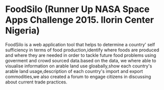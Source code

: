 # FoodSilo (Runner Up NASA Space Apps Challenge 2015. Ilorin Center Nigeria)
FoodSilo is a web application tool that helps to determine a country' self sufficiency in terms of food production,identify where foods are produced and where they are needed in order to tackle future food problems using goverment and crowd sourced data.based on the data, we where able to visualise information on arable land use gloabally,show each country's arable land usage,description of each country's import and export commodities,we also created a forum to engage citizens in discussing about current trade practices.
